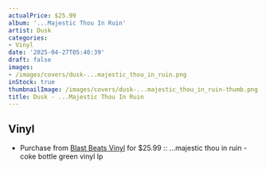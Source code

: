 ```yaml
---
actualPrice: $25.99
album: '...Majestic Thou In Ruin'
artist: Dusk
categories:
- Vinyl
date: '2025-04-27T05:40:39'
draft: false
images:
- /images/covers/dusk-...majestic_thou_in_ruin.png
inStock: true
thumbnailImage: /images/covers/dusk-...majestic_thou_in_ruin-thumb.png
title: Dusk - ...Majestic Thou In Ruin
---
```


## Vinyl
* Purchase from [Blast Beats Vinyl](https://blastbeatsvinyl.com/products/dusk-majestic-thou-in-ruin-coke-bottle-green-vinyl-lp) for $25.99 :: ...majestic thou in ruin - coke bottle green vinyl lp
